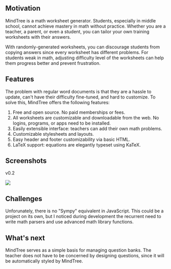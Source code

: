 ## Motivation

MindTree is a math worksheet generator. Students, especially in middle school, cannot achieve mastery in math without practice. Whether you are a teacher, a parent, or even a student, you can tailor your own training worksheets with their answers. 

With randomly-generated worksheets, you can discourage students from copying answers since every worksheet has different problems. For students weak in math, adjusting difficulty level of the worksheets can help them progress better and prevent frustration. 

## Features

The problem with regular word documents is that they are a hassle to update, can't have their difficulty fine-tuned, and hard to customize. To solve this, MindTree offers the following features:

1. Free and open source. No paid memberships or fees.	
2. All worksheets are customizable and downloadable from the web. No logins, programs, or apps need to be installed.
3. Easily extensible interface: teachers can add their own math problems. 
4. Customizable stylesheets and layouts.
5. Easy header and footer customizability via basic HTML.
6. LaTeX support: equations are elegantly typeset using KaTeX.

## Screenshots

v0.2

<img src="https://i.imgur.com/j4aKjy0.png">

## Challenges

Unforunately, there is no "Sympy" equivalent in JavaScript. This could be a project on its own, but I noticed during development the recurrent need to write math parsers and use advanced math library functions. 

## What's next

MindTree serves as a simple basis for managing question banks. The teacher does not have to be concerned by designing questions, since it will be automatically styled by MindTree.
